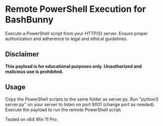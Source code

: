 # Remote PowerShell Execution for BashBunny

Execute a PowerShell script from your HTTP(S) server.
Ensure proper authorization and adherence to legal and ethical guidelines.

## Disclaimer

**This payload is for educational purposes only. Unauthorized and malicious use is prohibited.**

## Usage
Copy the PowerShell scripts to the same folder as server.py.
Run "python3 server.py" on your server to listen on port 9001 (change port as needed).
Execute the payload to run the remote PowerShell script.

Tested on x64 Win 11 Pro.
